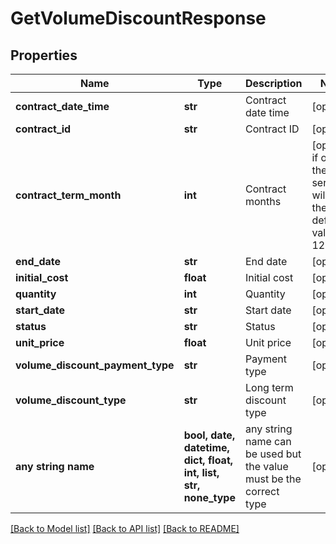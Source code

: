 # GetVolumeDiscountResponse


## Properties
Name | Type | Description | Notes
------------ | ------------- | ------------- | -------------
**contract_date_time** | **str** | Contract date time | [optional] 
**contract_id** | **str** | Contract ID | [optional] 
**contract_term_month** | **int** | Contract months | [optional]  if omitted the server will use the default value of 12
**end_date** | **str** | End date | [optional] 
**initial_cost** | **float** | Initial cost | [optional] 
**quantity** | **int** | Quantity | [optional] 
**start_date** | **str** | Start date | [optional] 
**status** | **str** | Status | [optional] 
**unit_price** | **float** | Unit price | [optional] 
**volume_discount_payment_type** | **str** | Payment type | [optional] 
**volume_discount_type** | **str** | Long term discount type | [optional] 
**any string name** | **bool, date, datetime, dict, float, int, list, str, none_type** | any string name can be used but the value must be the correct type | [optional]

[[Back to Model list]](../README.md#documentation-for-models) [[Back to API list]](../README.md#documentation-for-api-endpoints) [[Back to README]](../README.md)



